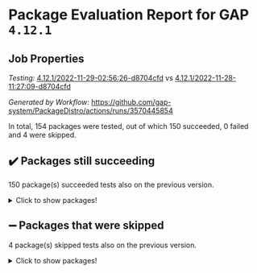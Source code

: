 # Package Evaluation Report for GAP `4.12.1`

## Job Properties

*Testing:* [4.12.1/2022-11-29-02:56:26-d8704cfd](https://github.com/gap-system/PackageDistro/blob/data/reports/4.12.1/2022-11-29-02:56:26-d8704cfd) vs [4.12.1/2022-11-28-11:27:09-d8704cfd](https://github.com/gap-system/PackageDistro/blob/data/reports/4.12.1/2022-11-28-11:27:09-d8704cfd)

*Generated by Workflow:* https://github.com/gap-system/PackageDistro/actions/runs/3570445854

In total, 154 packages were tested, out of which 150 succeeded, 0 failed and 4 were skipped.

## :heavy_check_mark: Packages still succeeding

150 package(s) succeeded tests also on the previous version.
<details><summary>Click to show packages!</summary>

- 4ti2interface 2022.09-01 [(success)](https://github.com/gap-system/PackageDistro/actions/runs/3570445854/jobs/6001555580)
- ace 5.6.1 [(success)](https://github.com/gap-system/PackageDistro/actions/runs/3570445854/jobs/6001555664)
- aclib 1.3.2 [(success)](https://github.com/gap-system/PackageDistro/actions/runs/3570445854/jobs/6001555743)
- agt 0.3 [(success)](https://github.com/gap-system/PackageDistro/actions/runs/3570445854/jobs/6001555826)
- alnuth 3.2.1 [(success)](https://github.com/gap-system/PackageDistro/actions/runs/3570445854/jobs/6001555922)
- anupq 3.2.6 [(success)](https://github.com/gap-system/PackageDistro/actions/runs/3570445854/jobs/6001556013)
- atlasrep 2.1.6 [(success)](https://github.com/gap-system/PackageDistro/actions/runs/3570445854/jobs/6001556093)
- autodoc 2022.10.20 [(success)](https://github.com/gap-system/PackageDistro/actions/runs/3570445854/jobs/6001556174)
- automata 1.15 [(success)](https://github.com/gap-system/PackageDistro/actions/runs/3570445854/jobs/6001556247)
- automgrp 1.3.2 [(success)](https://github.com/gap-system/PackageDistro/actions/runs/3570445854/jobs/6001556314)
- autpgrp 1.11 [(success)](https://github.com/gap-system/PackageDistro/actions/runs/3570445854/jobs/6001556369)
- cap 2022.11-26 [(success)](https://github.com/gap-system/PackageDistro/actions/runs/3570445854/jobs/6001556429)
- caratinterface 2.3.4 [(success)](https://github.com/gap-system/PackageDistro/actions/runs/3570445854/jobs/6001556492)
- cddinterface 2022.11.01 [(success)](https://github.com/gap-system/PackageDistro/actions/runs/3570445854/jobs/6001556559)
- circle 1.6.5 [(success)](https://github.com/gap-system/PackageDistro/actions/runs/3570445854/jobs/6001556634)
- classicpres 1.22 [(success)](https://github.com/gap-system/PackageDistro/actions/runs/3570445854/jobs/6001556735)
- cohomolo 1.6.10 [(success)](https://github.com/gap-system/PackageDistro/actions/runs/3570445854/jobs/6001556809)
- congruence 1.2.4 [(success)](https://github.com/gap-system/PackageDistro/actions/runs/3570445854/jobs/6001556871)
- corelg 1.56 [(success)](https://github.com/gap-system/PackageDistro/actions/runs/3570445854/jobs/6001556945)
- crime 1.6 [(success)](https://github.com/gap-system/PackageDistro/actions/runs/3570445854/jobs/6001557019)
- crisp 1.4.5 [(success)](https://github.com/gap-system/PackageDistro/actions/runs/3570445854/jobs/6001557075)
- crypting 0.10.4 [(success)](https://github.com/gap-system/PackageDistro/actions/runs/3570445854/jobs/6001557143)
- cryst 4.1.25 [(success)](https://github.com/gap-system/PackageDistro/actions/runs/3570445854/jobs/6001557207)
- crystcat 1.1.10 [(success)](https://github.com/gap-system/PackageDistro/actions/runs/3570445854/jobs/6001557274)
- ctbllib 1.3.4 [(success)](https://github.com/gap-system/PackageDistro/actions/runs/3570445854/jobs/6001557355)
- cubefree 1.19 [(success)](https://github.com/gap-system/PackageDistro/actions/runs/3570445854/jobs/6001557425)
- curlinterface 2.3.1 [(success)](https://github.com/gap-system/PackageDistro/actions/runs/3570445854/jobs/6001557484)
- cvec 2.7.6 [(success)](https://github.com/gap-system/PackageDistro/actions/runs/3570445854/jobs/6001557537)
- datastructures 0.3.0 [(success)](https://github.com/gap-system/PackageDistro/actions/runs/3570445854/jobs/6001557596)
- deepthought 1.0.6 [(success)](https://github.com/gap-system/PackageDistro/actions/runs/3570445854/jobs/6001557662)
- design 1.7 [(success)](https://github.com/gap-system/PackageDistro/actions/runs/3570445854/jobs/6001557729)
- difsets 2.3.1 [(success)](https://github.com/gap-system/PackageDistro/actions/runs/3570445854/jobs/6001557830)
- digraphs 1.6.0 [(success)](https://github.com/gap-system/PackageDistro/actions/runs/3570445854/jobs/6001557902)
- edim 1.3.6 [(success)](https://github.com/gap-system/PackageDistro/actions/runs/3570445854/jobs/6001557985)
- example 4.3.2 [(success)](https://github.com/gap-system/PackageDistro/actions/runs/3570445854/jobs/6001558047)
- examplesforhomalg 2022.11-01 [(success)](https://github.com/gap-system/PackageDistro/actions/runs/3570445854/jobs/6001558119)
- factint 1.6.3 [(success)](https://github.com/gap-system/PackageDistro/actions/runs/3570445854/jobs/6001558194)
- ferret 1.0.9 [(success)](https://github.com/gap-system/PackageDistro/actions/runs/3570445854/jobs/6001558262)
- fga 1.4.0 [(success)](https://github.com/gap-system/PackageDistro/actions/runs/3570445854/jobs/6001558325)
- fining 1.5.1 [(success)](https://github.com/gap-system/PackageDistro/actions/runs/3570445854/jobs/6001558390)
- float 1.0.3 [(success)](https://github.com/gap-system/PackageDistro/actions/runs/3570445854/jobs/6001558462)
- format 1.4.3 [(success)](https://github.com/gap-system/PackageDistro/actions/runs/3570445854/jobs/6001558529)
- forms 1.2.9 [(success)](https://github.com/gap-system/PackageDistro/actions/runs/3570445854/jobs/6001558582)
- fplsa 1.2.5 [(success)](https://github.com/gap-system/PackageDistro/actions/runs/3570445854/jobs/6001558645)
- fr 2.4.11 [(success)](https://github.com/gap-system/PackageDistro/actions/runs/3570445854/jobs/6001558774)
- francy 1.2.5 [(success)](https://github.com/gap-system/PackageDistro/actions/runs/3570445854/jobs/6001558816)
- fwtree 1.3 [(success)](https://github.com/gap-system/PackageDistro/actions/runs/3570445854/jobs/6001558882)
- gapdoc 1.6.6 [(success)](https://github.com/gap-system/PackageDistro/actions/runs/3570445854/jobs/6001558965)
- gauss 2022.11-01 [(success)](https://github.com/gap-system/PackageDistro/actions/runs/3570445854/jobs/6001559010)
- gaussforhomalg 2022.08-03 [(success)](https://github.com/gap-system/PackageDistro/actions/runs/3570445854/jobs/6001559055)
- gbnp 1.0.5 [(success)](https://github.com/gap-system/PackageDistro/actions/runs/3570445854/jobs/6001559112)
- generalizedmorphismsforcap 2022.11-01 [(success)](https://github.com/gap-system/PackageDistro/actions/runs/3570445854/jobs/6001559169)
- genss 1.6.8 [(success)](https://github.com/gap-system/PackageDistro/actions/runs/3570445854/jobs/6001559222)
- gradedmodules 2022.09-02 [(success)](https://github.com/gap-system/PackageDistro/actions/runs/3570445854/jobs/6001559275)
- gradedringforhomalg 2022.11-01 [(success)](https://github.com/gap-system/PackageDistro/actions/runs/3570445854/jobs/6001559341)
- grape 4.8.5 [(success)](https://github.com/gap-system/PackageDistro/actions/runs/3570445854/jobs/6001559398)
- groupoids 1.71 [(success)](https://github.com/gap-system/PackageDistro/actions/runs/3570445854/jobs/6001559466)
- grpconst 2.6.3 [(success)](https://github.com/gap-system/PackageDistro/actions/runs/3570445854/jobs/6001559539)
- guarana 0.96.3 [(success)](https://github.com/gap-system/PackageDistro/actions/runs/3570445854/jobs/6001559583)
- guava 3.17 [(success)](https://github.com/gap-system/PackageDistro/actions/runs/3570445854/jobs/6001559652)
- hap 1.47 [(success)](https://github.com/gap-system/PackageDistro/actions/runs/3570445854/jobs/6001559690)
- hapcryst 0.1.15 [(success)](https://github.com/gap-system/PackageDistro/actions/runs/3570445854/jobs/6001559726)
- hecke 1.5.3 [(success)](https://github.com/gap-system/PackageDistro/actions/runs/3570445854/jobs/6001559766)
- help 3.5 [(success)](https://github.com/gap-system/PackageDistro/actions/runs/3570445854/jobs/6001559826)
- homalg 2022.11-01 [(success)](https://github.com/gap-system/PackageDistro/actions/runs/3570445854/jobs/6001559876)
- homalgtocas 2022.11-02 [(success)](https://github.com/gap-system/PackageDistro/actions/runs/3570445854/jobs/6001559918)
- idrel 2.44 [(success)](https://github.com/gap-system/PackageDistro/actions/runs/3570445854/jobs/6001559965)
- images 1.3.1 [(success)](https://github.com/gap-system/PackageDistro/actions/runs/3570445854/jobs/6001560009)
- intpic 0.3.0 [(success)](https://github.com/gap-system/PackageDistro/actions/runs/3570445854/jobs/6001560078)
- io 4.8.0 [(success)](https://github.com/gap-system/PackageDistro/actions/runs/3570445854/jobs/6001560127)
- io_forhomalg 2022.11-01 [(success)](https://github.com/gap-system/PackageDistro/actions/runs/3570445854/jobs/6001560187)
- irredsol 1.4.4 [(success)](https://github.com/gap-system/PackageDistro/actions/runs/3570445854/jobs/6001560245)
- json 2.1.1 [(success)](https://github.com/gap-system/PackageDistro/actions/runs/3570445854/jobs/6001560293)
- jupyterkernel 1.4.1 [(success)](https://github.com/gap-system/PackageDistro/actions/runs/3570445854/jobs/6001560337)
- jupyterviz 1.5.6 [(success)](https://github.com/gap-system/PackageDistro/actions/runs/3570445854/jobs/6001560375)
- kan 1.34 [(success)](https://github.com/gap-system/PackageDistro/actions/runs/3570445854/jobs/6001560450)
- kbmag 1.5.10 [(success)](https://github.com/gap-system/PackageDistro/actions/runs/3570445854/jobs/6001560504)
- laguna 3.9.5 [(success)](https://github.com/gap-system/PackageDistro/actions/runs/3570445854/jobs/6001560549)
- liealgdb 2.2.1 [(success)](https://github.com/gap-system/PackageDistro/actions/runs/3570445854/jobs/6001560607)
- liepring 2.8 [(success)](https://github.com/gap-system/PackageDistro/actions/runs/3570445854/jobs/6001560663)
- liering 2.4.2 [(success)](https://github.com/gap-system/PackageDistro/actions/runs/3570445854/jobs/6001560719)
- linearalgebraforcap 2022.11-07 [(success)](https://github.com/gap-system/PackageDistro/actions/runs/3570445854/jobs/6001560778)
- localizeringforhomalg 2022.11-01 [(success)](https://github.com/gap-system/PackageDistro/actions/runs/3570445854/jobs/6001560835)
- loops 3.4.3 [(success)](https://github.com/gap-system/PackageDistro/actions/runs/3570445854/jobs/6001560882)
- lpres 1.0.3 [(success)](https://github.com/gap-system/PackageDistro/actions/runs/3570445854/jobs/6001560937)
- majoranaalgebras 1.5 [(success)](https://github.com/gap-system/PackageDistro/actions/runs/3570445854/jobs/6001560997)
- mapclass 1.4.6 [(success)](https://github.com/gap-system/PackageDistro/actions/runs/3570445854/jobs/6001561044)
- matgrp 0.70 [(success)](https://github.com/gap-system/PackageDistro/actions/runs/3570445854/jobs/6001561096)
- matricesforhomalg 2022.11-03 [(success)](https://github.com/gap-system/PackageDistro/actions/runs/3570445854/jobs/6001561154)
- modisom 2.5.3 [(success)](https://github.com/gap-system/PackageDistro/actions/runs/3570445854/jobs/6001561210)
- modulepresentationsforcap 2022.11-02 [(success)](https://github.com/gap-system/PackageDistro/actions/runs/3570445854/jobs/6001561276)
- modules 2022.11-01 [(success)](https://github.com/gap-system/PackageDistro/actions/runs/3570445854/jobs/6001561339)
- monoidalcategories 2022.11-05 [(success)](https://github.com/gap-system/PackageDistro/actions/runs/3570445854/jobs/6001561386)
- nconvex 2022.09-01 [(success)](https://github.com/gap-system/PackageDistro/actions/runs/3570445854/jobs/6001561443)
- nilmat 1.4.2 [(success)](https://github.com/gap-system/PackageDistro/actions/runs/3570445854/jobs/6001561502)
- nock 1.5 [(success)](https://github.com/gap-system/PackageDistro/actions/runs/3570445854/jobs/6001561582)
- normalizinterface 1.3.5 [(success)](https://github.com/gap-system/PackageDistro/actions/runs/3570445854/jobs/6001561642)
- nq 2.5.9 [(success)](https://github.com/gap-system/PackageDistro/actions/runs/3570445854/jobs/6001561708)
- numericalsgps 1.3.1 [(success)](https://github.com/gap-system/PackageDistro/actions/runs/3570445854/jobs/6001561765)
- openmath 11.5.1 [(success)](https://github.com/gap-system/PackageDistro/actions/runs/3570445854/jobs/6001561806)
- orb 4.9.0 [(success)](https://github.com/gap-system/PackageDistro/actions/runs/3570445854/jobs/6001561864)
- packagemanager 1.3.2 [(success)](https://github.com/gap-system/PackageDistro/actions/runs/3570445854/jobs/6001561925)
- patternclass 2.4.3 [(success)](https://github.com/gap-system/PackageDistro/actions/runs/3570445854/jobs/6001561988)
- permut 2.0.4 [(success)](https://github.com/gap-system/PackageDistro/actions/runs/3570445854/jobs/6001562049)
- polenta 1.3.10 [(success)](https://github.com/gap-system/PackageDistro/actions/runs/3570445854/jobs/6001562119)
- polymaking 0.8.6 [(success)](https://github.com/gap-system/PackageDistro/actions/runs/3570445854/jobs/6001562202)
- primgrp 3.4.2 [(success)](https://github.com/gap-system/PackageDistro/actions/runs/3570445854/jobs/6001562280)
- profiling 2.5.1 [(success)](https://github.com/gap-system/PackageDistro/actions/runs/3570445854/jobs/6001562342)
- qpa 1.34 [(success)](https://github.com/gap-system/PackageDistro/actions/runs/3570445854/jobs/6001562420)
- quagroup 1.8.3 [(success)](https://github.com/gap-system/PackageDistro/actions/runs/3570445854/jobs/6001562490)
- radiroot 2.9 [(success)](https://github.com/gap-system/PackageDistro/actions/runs/3570445854/jobs/6001562572)
- rcwa 4.7.0 [(success)](https://github.com/gap-system/PackageDistro/actions/runs/3570445854/jobs/6001562653)
- rds 1.8 [(success)](https://github.com/gap-system/PackageDistro/actions/runs/3570445854/jobs/6001562715)
- recog 1.4.2 [(success)](https://github.com/gap-system/PackageDistro/actions/runs/3570445854/jobs/6001562790)
- repndecomp 1.2.1 [(success)](https://github.com/gap-system/PackageDistro/actions/runs/3570445854/jobs/6001562867)
- repsn 3.1.0 [(success)](https://github.com/gap-system/PackageDistro/actions/runs/3570445854/jobs/6001562927)
- resclasses 4.7.3 [(success)](https://github.com/gap-system/PackageDistro/actions/runs/3570445854/jobs/6001563000)
- ringsforhomalg 2022.11-01 [(success)](https://github.com/gap-system/PackageDistro/actions/runs/3570445854/jobs/6001563050)
- sco 2022.09-01 [(success)](https://github.com/gap-system/PackageDistro/actions/runs/3570445854/jobs/6001563111)
- scscp 2.3.1 [(success)](https://github.com/gap-system/PackageDistro/actions/runs/3570445854/jobs/6001563198)
- semigroups 5.1.0 [(success)](https://github.com/gap-system/PackageDistro/actions/runs/3570445854/jobs/6001563260)
- sglppow 2.3 [(success)](https://github.com/gap-system/PackageDistro/actions/runs/3570445854/jobs/6001563322)
- sgpviz 0.999.5 [(success)](https://github.com/gap-system/PackageDistro/actions/runs/3570445854/jobs/6001563395)
- simpcomp 2.1.14 [(success)](https://github.com/gap-system/PackageDistro/actions/runs/3570445854/jobs/6001563482)
- singular 2022.09.23 [(success)](https://github.com/gap-system/PackageDistro/actions/runs/3570445854/jobs/6001563560)
- sla 1.5.3 [(success)](https://github.com/gap-system/PackageDistro/actions/runs/3570445854/jobs/6001563648)
- smallgrp 1.5.1 [(success)](https://github.com/gap-system/PackageDistro/actions/runs/3570445854/jobs/6001563716)
- smallsemi 0.6.13 [(success)](https://github.com/gap-system/PackageDistro/actions/runs/3570445854/jobs/6001563787)
- sonata 2.9.5 [(success)](https://github.com/gap-system/PackageDistro/actions/runs/3570445854/jobs/6001563856)
- sophus 1.27 [(success)](https://github.com/gap-system/PackageDistro/actions/runs/3570445854/jobs/6001563917)
- spinsym 1.5.2 [(success)](https://github.com/gap-system/PackageDistro/actions/runs/3570445854/jobs/6001563980)
- standardff 0.9.4 [(success)](https://github.com/gap-system/PackageDistro/actions/runs/3570445854/jobs/6001564049)
- symbcompcc 1.3.2 [(success)](https://github.com/gap-system/PackageDistro/actions/runs/3570445854/jobs/6001564125)
- thelma 1.3 [(success)](https://github.com/gap-system/PackageDistro/actions/runs/3570445854/jobs/6001564204)
- tomlib 1.2.9 [(success)](https://github.com/gap-system/PackageDistro/actions/runs/3570445854/jobs/6001564275)
- toolsforhomalg 2022.10-01 [(success)](https://github.com/gap-system/PackageDistro/actions/runs/3570445854/jobs/6001564330)
- toric 1.9.5 [(success)](https://github.com/gap-system/PackageDistro/actions/runs/3570445854/jobs/6001564384)
- toricvarieties 2022.07.13 [(success)](https://github.com/gap-system/PackageDistro/actions/runs/3570445854/jobs/6001564445)
- transgrp 3.6.3 [(success)](https://github.com/gap-system/PackageDistro/actions/runs/3570445854/jobs/6001564517)
- ugaly 4.0.3 [(success)](https://github.com/gap-system/PackageDistro/actions/runs/3570445854/jobs/6001564586)
- unipot 1.5 [(success)](https://github.com/gap-system/PackageDistro/actions/runs/3570445854/jobs/6001564644)
- unitlib 4.1.0 [(success)](https://github.com/gap-system/PackageDistro/actions/runs/3570445854/jobs/6001564716)
- utils 0.78 [(success)](https://github.com/gap-system/PackageDistro/actions/runs/3570445854/jobs/6001564783)
- uuid 0.7 [(success)](https://github.com/gap-system/PackageDistro/actions/runs/3570445854/jobs/6001564844)
- walrus 0.9991 [(success)](https://github.com/gap-system/PackageDistro/actions/runs/3570445854/jobs/6001564919)
- wedderga 4.10.2 [(success)](https://github.com/gap-system/PackageDistro/actions/runs/3570445854/jobs/6001564973)
- xmod 2.88 [(success)](https://github.com/gap-system/PackageDistro/actions/runs/3570445854/jobs/6001565028)
- xmodalg 1.22 [(success)](https://github.com/gap-system/PackageDistro/actions/runs/3570445854/jobs/6001565107)
- yangbaxter 0.10.1 [(success)](https://github.com/gap-system/PackageDistro/actions/runs/3570445854/jobs/6001565171)
- zeromqinterface 0.14 [(success)](https://github.com/gap-system/PackageDistro/actions/runs/3570445854/jobs/6001565233)
</details>

## :heavy_minus_sign: Packages that were skipped

4 package(s) skipped tests also on the previous version.
<details><summary>Click to show packages!</summary>

- browse 1.8.18 [(skipped)](https://github.com/gap-system/PackageDistro/actions/runs/3570445854/jobs/6001422512)
- itc 1.5.1 [(skipped)](https://github.com/gap-system/PackageDistro/actions/runs/3570445854/jobs/6001422512)
- polycyclic 2.16 [(skipped)](https://github.com/gap-system/PackageDistro/actions/runs/3570445854/jobs/6001422512)
- xgap 4.31 [(skipped)](https://github.com/gap-system/PackageDistro/actions/runs/3570445854/jobs/6001422512)
</details>

